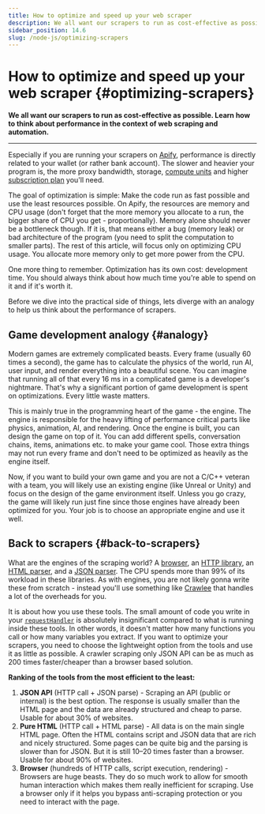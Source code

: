 ```yaml
---
title: How to optimize and speed up your web scraper
description: We all want our scrapers to run as cost-effective as possible. Learn how to think about performance in the context of web scraping and automation.
sidebar_position: 14.6
slug: /node-js/optimizing-scrapers
---
```


# How to optimize and speed up your web scraper {#optimizing-scrapers}

**We all want our scrapers to run as cost-effective as possible. Learn how to think about performance in the context of web scraping and automation.**

---

Especially if you are running your scrapers on [Apify](https://apify.com), performance is directly related to your wallet (or rather bank account). The slower and heavier your program is, the more proxy bandwidth, storage, [compute units](https://help.apify.com/en/articles/3490384-what-is-a-compute-unit) and higher [subscription plan](https://apify.com/pricing) you'll need.

The goal of optimization is simple: Make the code run as fast possible and use the least resources possible. On Apify, the resources are memory and CPU usage (don't forget that the more memory you allocate to a run, the bigger share of CPU you get - proportionally). Memory alone should never be a bottleneck though. If it is, that means either a bug (memory leak) or bad architecture of the program (you need to split the computation to smaller parts). The rest of this article, will focus only on optimizing CPU usage. You allocate more memory only to get more power from the CPU.

One more thing to remember. Optimization has its own cost: development time. You should always think about how much time you're able to spend on it and if it's worth it.

Before we dive into the practical side of things, lets diverge with an analogy to help us think about the performance of scrapers.

## Game development analogy {#analogy}

Modern games are extremely complicated beasts. Every frame (usually 60 times a second), the game has to calculate the physics of the world, run AI, user input, and render everything into a beautiful scene. You can imagine that running all of that every 16 ms in a complicated game is a developer's nightmare. That's why a significant portion of game development is spent on optimizations. Every little waste matters.

This is mainly true in the programming heart of the game - the engine. The engine is responsible for the heavy lifting of performance critical parts like physics, animation, AI, and rendering. Once the engine is built, you can design the game on top of it. You can add different spells, conversation chains, items, animations etc. to make your game cool. Those extra things may not run every frame and don't need to be optimized as heavily as the engine itself.

Now, if you want to build your own game and you are not a C/C++ veteran with a team, you will likely use an existing engine (like Unreal or Unity) and focus on the design of the game environment itself. Unless you go crazy, the game will likely run just fine since those engines have already been optimized for you. Your job is to choose an appropriate engine and use it well.

## Back to scrapers {#back-to-scrapers}

What are the engines of the scraping world? A [browser](https://github.com/puppeteer/puppeteer?tab=readme-ov-file#puppeteer), an [HTTP library](https://www.npmjs.com/package/@apify/http-request), an [HTML parser](https://github.com/cheeriojs/cheerio), and a [JSON parser](https://developer.mozilla.org/en-US/docs/Web/JavaScript/Reference/Global_Objects/JSON/parse). The CPU spends more than 99% of its workload in these libraries. As with engines, you are not likely gonna write these from scratch - instead you'll use something like [Crawlee](https://crawlee.dev) that handles a lot of the overheads for you.

It is about how you use these tools. The small amount of code you write in your [`requestHandler`](https://crawlee.dev/api/http-crawler/interface/HttpCrawlerOptions#requestHandler) is absolutely insignificant compared to what is running inside these tools. In other words, it doesn't matter how many functions you call or how many variables you extract. If you want to optimize your scrapers, you need to choose the lightweight option from the tools and use it as little as possible. A crawler scraping only JSON API can be as much as 200 times faster/cheaper than a browser based solution.

**Ranking of the tools from the most efficient to the least:**

1. **JSON API** (HTTP call + JSON parse) - Scraping an API (public or internal) is the best option. The response is usually smaller than the HTML page and the data are already structured and cheap to parse. Usable for about 30% of websites.
2. **Pure HTML** (HTTP call + HTML parse) -  All data is on the main single HTML page. Often the HTML contains script and JSON data that are rich and nicely structured. Some pages can be quite big and the parsing is slower than for JSON. But it is still 10–20 times faster than a browser. Usable for about 90% of websites.
3. **Browser** (hundreds of HTTP calls, script execution, rendering) - Browsers are huge beasts. They do so much work to allow for smooth human interaction which makes them really inefficient for scraping. Use a browser only if it helps you bypass anti-scraping protection or you need to interact with the page.

